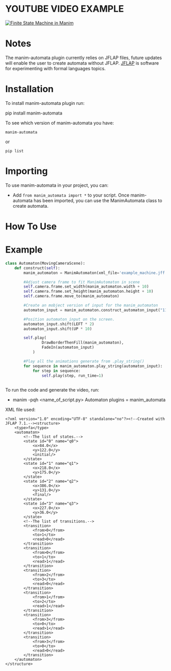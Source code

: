 
YOUTUBE VIDEO EXAMPLE
=====================
[![Finite State Machine in Manim](https://img.youtube.com/vi/Lfq6XD3-aUw/0.jpg)](https://www.youtube.com/watch?v=Lfq6XD3-aUw)



Notes
=====
The manim-automata plugin currently relies on JFLAP files, future updates will enable the user to create automata without JFLAP.
[JFLAP](https://www.jflap.org) is software for experimenting with formal languages topics.

Installation
============
To install manim-automata plugin run:

   pip install manim-automata

To see which version of manim-automata you have:

    manim-automata

or

    pip list


Importing
=========
To use manim-automata in your project, you can:

* Add ``from manim_automata import *`` to your script.
Once manim-automata has been imported, you can use the ManimAutomata class to create automata.

How To Use
==========





Example
=======
```python
class Automaton(MovingCameraScene):
    def construct(self):
        manim_automaton = ManimAutomaton(xml_file='example_machine.jff')

        #Adjust camera frame to fit ManimAutomaton in scene
        self.camera.frame.set_width(manim_automaton.width + 10)
        self.camera.frame.set_height(manim_automaton.height + 10)
        self.camera.frame.move_to(manim_automaton)

        #Create an mobject version of input for the manim_automaton
        automaton_input = manim_automaton.construct_automaton_input("110011")

        #Position automaton_input on the screen.
        automaton_input.shift(LEFT * 2)
        automaton_input.shift(UP * 10)

        self.play(
                DrawBorderThenFill(manim_automaton),
                FadeIn(automaton_input)
            )

        #Play all the animations generate from .play_string()
        for sequence in manim_automaton.play_string(automaton_input):
            for step in sequence:
                self.play(step, run_time=1)
               
```
To run the code and generate the video, run:

* manim -pqh <name_of_script.py> Automaton plugins = manim_automata

   
XML file used:
```
<?xml version="1.0" encoding="UTF-8" standalone="no"?><!--Created with JFLAP 7.1.--><structure>
	<type>fa</type>
	<automaton>
		<!--The list of states.-->
		<state id="0" name="q0">
			<x>84.0</x>
			<y>122.0</y>
			<initial/>
		</state>
		<state id="1" name="q1">
			<x>218.0</x>
			<y>175.0</y>
		</state>
		<state id="2" name="q2">
			<x>386.0</x>
			<y>131.0</y>
			<final/>
		</state>
		<state id="3" name="q3">
			<x>227.0</x>
			<y>36.0</y>
		</state>
		<!--The list of transitions.-->
		<transition>
			<from>0</from>
			<to>1</to>
			<read>0</read>
		</transition>
		<transition>
			<from>0</from>
			<to>1</to>
			<read>1</read>
		</transition>
		<transition>
			<from>2</from>
			<to>3</to>
			<read>0</read>
		</transition>
		<transition>
			<from>1</from>
			<to>2</to>
			<read>1</read>
		</transition>
		<transition>
			<from>3</from>
			<to>0</to>
			<read>1</read>
		</transition>
		<transition>
			<from>3</from>
			<to>0</to>
			<read>0</read>
		</transition>
	</automaton>
</structure>
```

